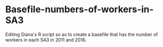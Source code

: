 # Basefile-numbers-of-workers-in-SA3
Editing Diana's R script so as to create a basefile that has the number of workers in each SA3 in 2011 and 2016.
